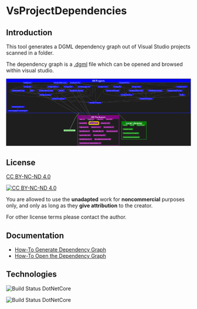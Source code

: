 # VsProjectDependencies

## Introduction

This tool generates a DGML dependency graph out of Visual Studio projects scanned in a folder.

The dependency graph is a [.dgml](https://en.wikipedia.org/wiki/DGML) file which can be opened and browsed within visual studio.

![DGML Screenshot][dgml-screenshot]

[dgml-screenshot]: Doc/Images/dgml-screenshot.png "DGML Screenshot"
[build-dotnet-core]: https://img.shields.io/github/workflow/status/Meetsch/VsProjectDependencies/.NET+Core.svg ".NET Code Build Status"

## License

[CC BY-NC-ND 4.0](https://creativecommons.org/licenses/by-nc-nd/4.0/legalcode)

[![CC BY-NC-ND 4.0][CC BY-NC-ND 4.0]](https://creativecommons.org/licenses/by-nc-nd/4.0/legalcode)

You are allowed to use the **unadapted** work for **noncommercial** purposes only, and only as long as they **give attribution** to the creator.

For other license terms please contact the author.

[CC BY-NC-ND 4.0]: https://upload.wikimedia.org/wikipedia/commons/thumb/f/f1/Cc-by-nc-nd_icon.svg/120px-Cc-by-nc-nd_icon.svg.png "CC BY-NC-ND 4.0"

## Documentation

* [How-To Generate Dependency Graph](./Doc/How-To%20generate%20DGML%20file.md)
* [How-To Open the Dependency Graph](./Doc/How-To%20open%20DGML%20file.md)

## Technologies

![Build Status DotNetCore](https://img.shields.io/github/languages/top/Meetsch/VsProjectDependencies)

![Build Status DotNetCore](https://img.shields.io/github/workflow/status/Meetsch/VsProjectDependencies/.NET%20Core)

